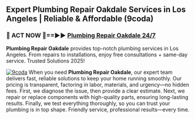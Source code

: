 ## Expert Plumbing Repair Oakdale Services in Los Angeles | Reliable & Affordable (9coda)  

<h3>🚿 ACT NOW 🌟==►► <a href="https://tinyurl.com/2ne6vx2x" rel="nofollow">Plumbing Repair Oakdale 24/7</a></h3>

**Plumbing Repair Oakdale** provides top-notch plumbing services in Los Angeles. From repairs to installations, enjoy free consultations + same-day service. Trusted Solutions 2025!

[![9coda](https://i.imgur.com/4PFF4AK.jpeg)](https://tinyurl.com/2ne6vx2x)
When you need **Plumbing Repair Oakdale**, our expert team delivers fast, reliable solutions to keep your home running smoothly. Our pricing is transparent, factoring in labor, materials, and urgency—no hidden fees. First, we diagnose the issue, then provide a clear estimate. Next, we repair or replace components with high-quality parts, ensuring long-lasting results. Finally, we test everything thoroughly, so you can trust your plumbing is in top shape. Friendly service, professional results—every time.